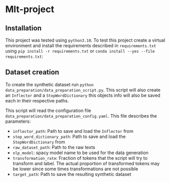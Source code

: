 # Mlt-project

## Installation

This project was tested using `python3.10`. To test this project create a virtual environment and install the
requirements described in `requirements.txt` using `pip install -r requirements.txt` or
`conda install --yes --file requirements.txt`:

## Dataset creation

To create the synthetic dataset run `python data_preparation/data_preparation_script.py`. This script will also create
an `Inflector` and a `StopWordDictionary` this objects info will also be saved each in their respective paths.

This script will read the configuration file `data_preparation/data_preparation_config.yaml`. This file describes the
parameters:

- `inflector_path`: Path to save and load the `Inflector` from
- `stop_word_dictionary_path`: Path to save and load the `StopWordDictionary` from
- `raw_dataset_path`: Path to the raw texts
- `nlp_model`: spacy model name to be used for the data generation
- `transformation_rate`: Fraction of tokens that the script will try to transform and label. The actual proportion of
  transformed tokens may be lower since some times transformations are not possible
- `target_path`: Path to save the resulting synthetic dataset
